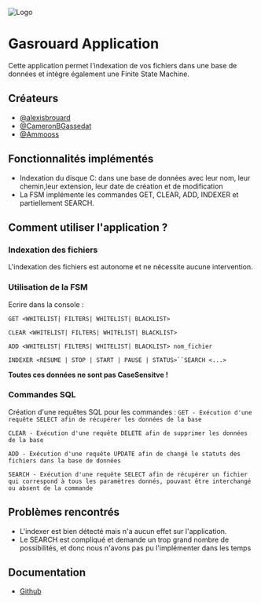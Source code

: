 
![Logo](https://camo.githubusercontent.com/77bfe1f95f9cce05481c0df359421bfa50e322a206ede23abb0b196205913092/68747470733a2f2f63646e2d696d616765732d312e6d656469756d2e636f6d2f6669742f742f313630302f3438302f312a717441767862394f7a2d3964334949735f57317463512e706e67)


# Gasrouard Application

Cette application permet l'indexation de vos fichiers dans une base de données et intègre également une Finite State Machine.


## Créateurs

- [@alexisbrouard](https://www.github.com/alexisbrouard)
- [@CameronBGassedat](https://www.github.com/CameronBGassedat)
- [@Ammooss](https://www.github.com/Ammooss)

## Fonctionnalités implémentés

- Indexation du disque C: dans une base de données avec leur nom, leur chemin,leur extension, leur date de création et de modification
- La FSM implémente les commandes GET, CLEAR, ADD, INDEXER et partiellement SEARCH.
## Comment utiliser l'application ?

### Indexation des fichiers

L'indexation des fichiers est autonome et ne nécessite aucune intervention.

### Utilisation de la FSM

Ecrire dans la console : 

`GET <WHITELIST| FILTERS| WHITELIST| BLACKLIST>`

`CLEAR <WHITELIST| FILTERS| WHITELIST| BLACKLIST>`

`ADD <WHITELIST| FILTERS| WHITELIST| BLACKLIST> nom_fichier`

`INDEXER <RESUME | STOP | START | PAUSE | STATUS>``SEARCH <...>`

**Toutes ces données ne sont pas CaseSensitve !**

### Commandes SQL
Création d'une requêtes SQL pour les commandes :
`GET - Exécution d'une requête SELECT afin de récupérer les données de la base`

`CLEAR - Exécution d'une requête DELETE afin de supprimer les données de la base`

`ADD - Exécution d'une requête UPDATE afin de changé le statuts des fichiers dans la base de données`

`SEARCH - Exécution d'une requête SELECT afin de récupérer un fichier qui correspond à tous les paramètres donnés, pouvant être interchangé ou absent de la commande`

## Problèmes rencontrés

- L'indexer est bien détecté mais n'a aucun effet sur l'application.
- Le SEARCH est compliqué et demande un trop grand nombre de possibilités, et donc nous n'avons pas pu l'implémenter dans les temps

## Documentation

-  [Github](https://github.com/alexisbrouard/Gasrouard_App)

